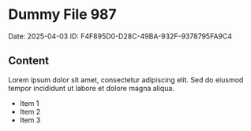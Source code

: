 # Dummy File 987

Date: 2025-04-03
ID: F4F895D0-D28C-49BA-932F-9378795FA9C4

## Content

Lorem ipsum dolor sit amet, consectetur adipiscing elit.
Sed do eiusmod tempor incididunt ut labore et dolore magna aliqua.

* Item 1
* Item 2
* Item 3
